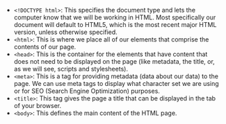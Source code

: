 - `<!DOCTYPE html>`: This specifies the document type and lets the computer know that we will be working in HTML. Most specifically our document will default to HTML5, which is the most recent major HTML version, unless otherwise specified.
- `<html>`: This is where we place all of our elements that comprise the contents of our page.
- `<head>`: This is the container for the elements that have content that does not need to be displayed on the page (like metadata, the title, or, as we will see, scripts and stylesheets).
- `<meta>`: This is a tag for providing metadata (data about our data) to the page. We can use meta tags to display what character set we are using or for SEO (Search Engine Optimization) purposes.
- `<title>`: This tag gives the page a title that can be displayed in the tab of your browser.
- `<body>`: This defines the main content of the HTML page.
